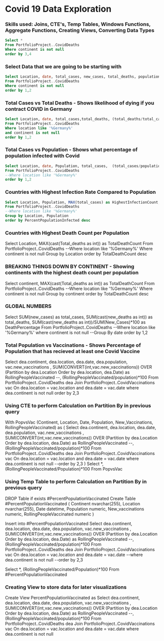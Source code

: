 # Covid 19 Data Exploration 

### Skills used: Joins, CTE's, Temp Tables, Windows Functions, Aggregate Functions, Creating Views, Converting Data Types


```sql
Select *
From PortfolioProject..CovidDeaths
Where continent is not null 
order by 3,4
```


### Select Data that we are going to be starting with

```sql
Select Location, date, total_cases, new_cases, total_deaths, population
From PortfolioProject..CovidDeaths
Where continent is not null 
order by 1,2
```


### Total Cases vs Total Deaths - Shows likelihood of dying if you contract COVID in Germany

```sql
Select Location, date, total_cases,total_deaths, (total_deaths/total_cases)*100 as DeathPercentage
From PortfolioProject..CovidDeaths
Where location like '%Germany%'
and continent is not null 
order by 1,2
```


### Total Cases vs Population - Shows what percentage of population infected with Covid

```sql
Select Location, date, Population, total_cases,  (total_cases/population)*100 as PercentPopulationInfected
From PortfolioProject..CovidDeaths
--Where location like '%Germany%'
order by 1,2
```

### Countries with Highest Infection Rate Compared to Population

```sql
Select Location, Population, MAX(total_cases) as HighestInfectionCount,  Max((total_cases/population))*100 as PercentPopulationInfected
From PortfolioProject..CovidDeaths
--Where location like '%Germany%'
Group by Location, Population
order by PercentPopulationInfected desc
```


### Countries with Highest Death Count per Population

Select Location, MAX(cast(Total_deaths as int)) as TotalDeathCount
From PortfolioProject..CovidDeaths
--Where location like '%Germany%'
Where continent is not null 
Group by Location
order by TotalDeathCount desc



### BREAKING THINGS DOWN BY CONTINENT - Showing continents with the highest death count per population

Select continent, MAX(cast(Total_deaths as int)) as TotalDeathCount
From PortfolioProject..CovidDeaths
--Where location like '%Germany%'
Where continent is not null 
Group by continent
order by TotalDeathCount desc



### GLOBAL NUMBERS

Select SUM(new_cases) as total_cases, SUM(cast(new_deaths as int)) as total_deaths, SUM(cast(new_deaths as int))/SUM(New_Cases)*100 as DeathPercentage
From PortfolioProject..CovidDeaths
--Where location like '%Germany%'
where continent is not null 
--Group By date
order by 1,2



### Total Population vs Vaccinations - Shows Percentage of Population that has recieved at least one Covid Vaccine

Select dea.continent, dea.location, dea.date, dea.population, vac.new_vaccinations
, SUM(CONVERT(int,vac.new_vaccinations)) OVER (Partition by dea.Location Order by dea.location, dea.Date) as RollingPeopleVaccinated
--, (RollingPeopleVaccinated/population)*100
From PortfolioProject..CovidDeaths dea
Join PortfolioProject..CovidVaccinations vac
	On dea.location = vac.location
	and dea.date = vac.date
where dea.continent is not null 
order by 2,3

### Using CTE to perform Calculation on Partition By in previous query

With PopvsVac (Continent, Location, Date, Population, New_Vaccinations, RollingPeopleVaccinated)
as
(
Select dea.continent, dea.location, dea.date, dea.population, vac.new_vaccinations
, SUM(CONVERT(int,vac.new_vaccinations)) OVER (Partition by dea.Location Order by dea.location, dea.Date) as RollingPeopleVaccinated
--, (RollingPeopleVaccinated/population)*100
From PortfolioProject..CovidDeaths dea
Join PortfolioProject..CovidVaccinations vac
	On dea.location = vac.location
	and dea.date = vac.date
where dea.continent is not null 
--order by 2,3
)
Select *, (RollingPeopleVaccinated/Population)*100
From PopvsVac



### Using Temp Table to perform Calculation on Partition By in previous query

DROP Table if exists #PercentPopulationVaccinated
Create Table #PercentPopulationVaccinated
(
Continent nvarchar(255),
Location nvarchar(255),
Date datetime,
Population numeric,
New_vaccinations numeric,
RollingPeopleVaccinated numeric
)

Insert into #PercentPopulationVaccinated
Select dea.continent, dea.location, dea.date, dea.population, vac.new_vaccinations
, SUM(CONVERT(int,vac.new_vaccinations)) OVER (Partition by dea.Location Order by dea.location, dea.Date) as RollingPeopleVaccinated
--, (RollingPeopleVaccinated/population)*100
From PortfolioProject..CovidDeaths dea
Join PortfolioProject..CovidVaccinations vac
	On dea.location = vac.location
	and dea.date = vac.date
--where dea.continent is not null 
--order by 2,3

Select *, (RollingPeopleVaccinated/Population)*100
From #PercentPopulationVaccinated




### Creating View to store data for later visualizations

Create View PercentPopulationVaccinated as
Select dea.continent, dea.location, dea.date, dea.population, vac.new_vaccinations
, SUM(CONVERT(int,vac.new_vaccinations)) OVER (Partition by dea.Location Order by dea.location, dea.Date) as RollingPeopleVaccinated
--, (RollingPeopleVaccinated/population)*100
From PortfolioProject..CovidDeaths dea
Join PortfolioProject..CovidVaccinations vac
	On dea.location = vac.location
	and dea.date = vac.date
where dea.continent is not null 

